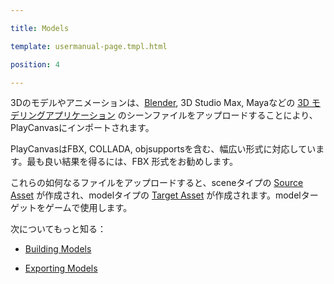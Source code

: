 ---
title: Models
template: usermanual-page.tmpl.html
position: 4
---

3Dのモデルやアニメーションは、[Blender][2], 3D Studio Max, Mayaなどの [3D モデリングアプリケーション][1] のシーンファイルをアップロードすることにより、PlayCanvasにインポートされます。

PlayCanvasはFBX, COLLADA, objsupportsを含む、幅広い形式に対応しています。最も良い結果を得るには、FBX 形式をお勧めします。

これらの如何なるファイルをアップロードすると、sceneタイプの [Source Asset][3] が作成され、modelタイプの [Target Asset][4] が作成されます。modelターゲットをゲームで使用します。

次についてもっと知る：

* [Building Models][5]
* [Exporting Models][6]

[1]: /user-manual/assets/models/building
[2]: http://blender.org/
[3]: /user-manual/glossary#source_asset
[4]: /user-manual/glossary/#target_asset
[5]: /user-manual/assets/models/building
[6]: /user-manual/assets/models/exporting

